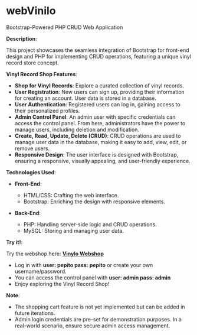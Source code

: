 # webVinilo
Bootstrap-Powered PHP CRUD Web Application

**Description**:

This project showcases the seamless integration of Bootstrap for front-end design and PHP for implementing CRUD operations, featuring a unique vinyl record store concept.

**Vinyl Record Shop Features**:

- **Shop for Vinyl Records**: Explore a curated collection of vinyl records.
- **User Registration**: New users can sign up, providing their information for creating an account. User data is stored in a database.
- **User Authentication**: Registered users can log in, gaining access to their personalized profiles.
- **Admin Control Panel**: An admin user with specific credentials can access the control panel. From here, administrators have the power to manage users, including deletion and modification.
- **Create, Read, Update, Delete (CRUD)**: CRUD operations are used to manage user data in the database, making it easy to add, view, edit, or remove users.
- **Responsive Design**: The user interface is designed with Bootstrap, ensuring a responsive, visually appealing, and user-friendly experience.

**Technologies Used**:

- **Front-End**:
  - HTML/CSS: Crafting the web interface.
  - Bootstrap: Enriching the design with responsive elements.

- **Back-End**:
  - PHP: Handling server-side logic and CRUD operations.
  - MySQL: Storing and managing user data.

**Try it!**:

Try the webshop here: [**Vinylo Webshop**](https://rodriguezfaustinobrunotema2parte1.000webhostapp.com/)
- Log in with **user: pepito pass: pepito** or create your own username/password.
- You can access the control panel with **user: admin pass: admin**
- Enjoy exploring the Vinyl Record Shop!

**Note**:
- The shopping cart feature is not yet implemented but can be added in future iterations.
- Admin login credentials are pre-set for demonstration purposes. In a real-world scenario, ensure secure admin access management.
